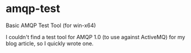 # amqp-test
Basic AMQP Test Tool (for win-x64)

I couldn't find a test tool for AMQP 1.0 (to use against ActiveMQ) for my blog article, so I quickly wrote one.

